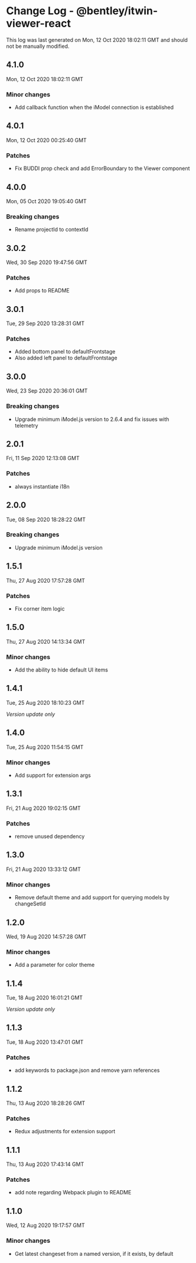 # Change Log - @bentley/itwin-viewer-react

This log was last generated on Mon, 12 Oct 2020 18:02:11 GMT and should not be manually modified.

## 4.1.0
Mon, 12 Oct 2020 18:02:11 GMT

### Minor changes

- Add callback function when the iModel connection is established

## 4.0.1
Mon, 12 Oct 2020 00:25:40 GMT

### Patches

- Fix BUDDI prop check and add ErrorBoundary to the Viewer component

## 4.0.0
Mon, 05 Oct 2020 19:05:40 GMT

### Breaking changes

- Rename projectId to contextId

## 3.0.2
Wed, 30 Sep 2020 19:47:56 GMT

### Patches

- Add props to README

## 3.0.1
Tue, 29 Sep 2020 13:28:31 GMT

### Patches

- Added bottom panel to defaultFrontstage
- Also added left panel to defaultFrontstage

## 3.0.0
Wed, 23 Sep 2020 20:36:01 GMT

### Breaking changes

- Upgrade minimum iModel.js version to 2.6.4 and fix issues with telemetry

## 2.0.1
Fri, 11 Sep 2020 12:13:08 GMT

### Patches

- always instantiate i18n

## 2.0.0
Tue, 08 Sep 2020 18:28:22 GMT

### Breaking changes

- Upgrade minimum iModel.js version

## 1.5.1
Thu, 27 Aug 2020 17:57:28 GMT

### Patches

- Fix corner item logic

## 1.5.0
Thu, 27 Aug 2020 14:13:34 GMT

### Minor changes

- Add the ability to hide default UI items

## 1.4.1
Tue, 25 Aug 2020 18:10:23 GMT

*Version update only*

## 1.4.0
Tue, 25 Aug 2020 11:54:15 GMT

### Minor changes

- Add support for extension args

## 1.3.1
Fri, 21 Aug 2020 19:02:15 GMT

### Patches

- remove unused dependency

## 1.3.0
Fri, 21 Aug 2020 13:33:12 GMT

### Minor changes

- Remove default theme and add support for querying models by changeSetId

## 1.2.0
Wed, 19 Aug 2020 14:57:28 GMT

### Minor changes

- Add a parameter for color theme

## 1.1.4
Tue, 18 Aug 2020 16:01:21 GMT

*Version update only*

## 1.1.3
Tue, 18 Aug 2020 13:47:01 GMT

### Patches

- add keywords to package.json and remove yarn references

## 1.1.2
Thu, 13 Aug 2020 18:28:26 GMT

### Patches

- Redux adjustments for extension support

## 1.1.1
Thu, 13 Aug 2020 17:43:14 GMT

### Patches

- add note regarding Webpack plugin to README

## 1.1.0
Wed, 12 Aug 2020 19:17:57 GMT

### Minor changes

- Get latest changeset from a named version, if it exists, by default

